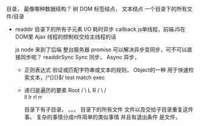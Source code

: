 目录， 最像哪种数据结构？ 树
DOM 标签结点， 文本结点
一个目录下的所有文件/目录

- readdir 目录下的所有子元素
  I/O 耗时异步 callback
  js单线程，前端JS在DOM里 Ajax
  线程的控制权交给主线程的话

  js node 来到了后端 整台服务器
  promise 可以解决异步变同步，可不可以直接同步呢？
  readdirSync
  Sync 同步， Async 异步，

  - 正则表达式
  验证或匹配字符串或文本的规则， Object的一种
  用于快速检索文本，/^[]{}$/
  test match exec

  - 递归是遍历的要素
        Root
       /    \ 
      L      R
     / \    / \
    ll lr  rl rr

    目录下有子目录， 。。。
    目录下的所有文件
        文件以及交给子目录重复这件事。
    复杂的事情分成n件简单的类似事情
    并且有退出条件  是文件，